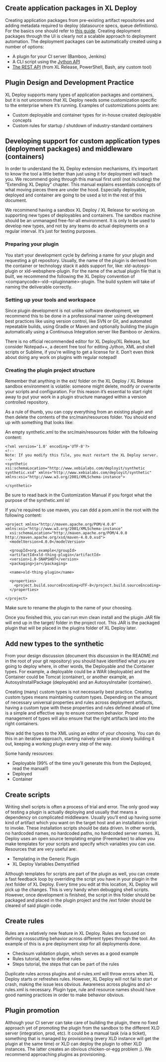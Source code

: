 ## Create application packages in XL Deploy

Creating application packages from pre-existing artifact repositories and adding metadata required to deploy (datasource specs, queue definitions). For the basics one should refer to [this guide](https://docs.xebialabs.com/xl-deploy/5.5.x/customizationmanual.html). Creating deployment packages through the UI is clearly not a scalable approach to deployment automation. The deployment packages can be automatically created using a number of options:

-	A plugin for your CI server (Bamboo, Jenkins)
-	A CLI script using the [Jython API](https://docs.xebialabs.com/jython-docs/#!/xl-deploy/5.5.x/) 
-	[The REST API](https://docs.xebialabs.com/xl-deploy/5.5.x/rest-api/) (from XL Release, PowerShell, Bash, any custom tool)

## Plugin Design and Development Practice

XL Deploy supports many types of application packages and containers, but it is not uncommon that XL Deploy needs some customization specific to the enterprise where it’s running. Examples of customizations points are:

-	Custom deployable and container types for in-house created deployable concepts
-	Custom rules for startup / shutdown of industry-standard containers

## Developing support for custom application types (deployment packages) and middleware (containers)

In order to understand the XL Deploy extension mechanisms, it’s important to know the tool a little better than just using it for deployment will teach you. We recommend going through this manual first until (not including) the “Extending XL Deploy” chapter. This manual explains essentials concepts of what moving pieces there are under the hood. Especially deployable, deployed and container are going to be used a lot in the rest of this document.

We recommend having a sandbox XL Deploy / XL Release for working on supporting new types of deployables and containers. The sandbox machine should be an unmanaged free-for-all environment. It is only to be used to develop new types, and not by any teams do actual deployments on a regular interval. It’s just for testing purposes.

### Preparing your plugin

You start your development cycle by defining a name for your plugin and requesting a git repository. Usually, the name of the plugin is derived from the container or technology stack it adds support for, like: xld-autosys-plugin or xld-websphere-plugin.  For the name of the actual plugin file that is built, we recommend the following the XL Deploy convention of \<companycode\>-xld-\<pluginname\>-plugin. The build system will take of naming the deliverable correctly.

### Setting up your tools and workspace

Since plugin development is not unlike software development, we recommend this to be done in a professional manner using development best practices like using version control, like SVN or Git, and automated repeatable builds, using Gradle or Maven and optionally building the plugin automatically using a Continuous Integration server like Bamboo or Jenkins.

There is no official recommended editor for XL Deploy/XL Release, but consider Notepad++, a decent free tool for editing Jython, XML and shell scripts or Sublime, if you're willing to get a license for it. Don’t even think about doing any work on plugins with regular notepad!

### Creating the plugin project structure

Remember that anything in the ext/ folder on the XL Deploy / XL Release sandbox environment is volatile: someone might delete, modify or overwrite your scripts and configuration. For this reason it’s essential to start right away to put your work in a plugin structure managed within a version controlled repository.

As a rule of thumb, you can copy everything from an existing plugin and then delete the contents of the src/main/resources folder. You should end up with something that looks like:
 
An empty synthetic.xml to the src/main/resources folder with the following content:
````
<?xml version='1.0' encoding='UTF-8'?>
<!--
Note: If you modify this file, you must restart the XL Deploy server.
-->
<synthetic xsi:schemaLocation="http://www.xebialabs.com/deployit/synthetic synthetic.xsd" xmlns="http://www.xebialabs.com/deployit/synthetic" xmlns:xsi="http://www.w3.org/2001/XMLSchema-instance">
 
</synthetic>
````

Be sure to read back in the Customization Manual if you forgot what the purpose of the synthetic.xml is!

If you're required to use maven, you can ddd a pom.xml in the root with the following content:
````
<project xmlns="http://maven.apache.org/POM/4.0.0" xmlns:xsi="http://www.w3.org/2001/XMLSchema-instance"
  xsi:schemaLocation="http://maven.apache.org/POM/4.0.0 http://maven.apache.org/xsd/maven-4.0.0.xsd">
  <modelVersion>4.0.0</modelVersion>

  <groupId>org.example</groupId>
  <artifactId>xld-thing-plugin</artifactId>
  <version>1.0-SNAPSHOT</version>
  <packaging>jar</packaging>

  <name>xld-thing-plugin</name>

  <properties>
    <project.build.sourceEncoding>UTF-8</project.build.sourceEncoding>
  </properties>

</project>
````

Make sure to rename the plugin to the name of your choosing.

Once you finished this, you can run mvn clean install and the plugin JAR file will end up in the target/ folder in the project root. This JAR is the packaged plugin that will be placed in the plugins folder of XL Deploy later.

## Add new types to the synthetic

From your design discussion (document this discussion in the README.md in the root of your git repository) you should have identified what you are going to deploy where, in other words, the Deployable and the Container types. For example, a deployable could be a WAR (deployable) and the Container could be Tomcat (container), or another example, an AutosysInstallPackage (deployable) and an AutosysInstaller (container).

Creating (many) custom types is not necessarily best practice. Creating custom types means maintaining custom types. Depending on the amount of necessary universal properties and rules across deployment artifacts, having a custom type with these properties and rules defined ahead of time is a simple and effective way to ensure common behavior. Proper management of types will also ensure that the right artifacts land into the right containers. 

Now add the types to the XML using an editor of your choosing. You can do this in an iterative approach, starting naïvely simple and slowly building it out, keeping a working plugin every step of the way.

Some handy resources:

-	Deployable (99% of the time you’ll generate this from the Deployed, read the manual!)
-	Deployed
-	Container

## Create scripts

Writing shell scripts is often a process of trial and error. The only good way of testing a plugin is actually deploying and usually that means a dependency on complicated middleware. Usually you’ll end up having some kind of artifact which you want on the target host and an installation script to invoke. These installation scripts should be data driven. In other words, no hardcoded names, no hardcoded paths, no hardcoded server names. XL Deploy uses an open source templating engine (Freemarker) to allow you make templates for your scripts and specify which variables you can use. Resources that are very useful are:

- Templating in the Generic Plugin
- XL Deploy Variables Demystified

Although templates for scripts are part of the plugin as well, you can create a fast feedback loop by overriding the script you have in your plugin in the /ext folder of XL Deploy. Every time you edit at this location, XL Deploy will pick up the changes. This is very handy when debugging shell scripts. However, once development is finished, the script in this folder should be packaged and placed in the plugin project and the /ext folder should be cleared of said plugin code. 

## Create rules
Rules are a relatively new feature in XL Deploy. Rules are focused on defining crosscutting behavior across different types through the tool. An example of this is a pre deployment step for all deployments done.

-	Checksum validation plugin, which serves as a good example
-	Rules tutorial, how to define rules
-	Steps tutorial, the steps that can be part of the rules

Duplicate rules across plugins and xl-rules.xml will throw errors when XL Deploy starts or refreshes rules. However, XL Deploy will not fail to start or crash, making the issue less obvious. Awareness across plugins and xl-rules.xml is necessary. Plugin type, rule and resource names should have good naming practices in order to make behavior obvious. 

## Plugin promotion

Although your CI server can take care of building the plugin, there no fixed approach yet of promoting the plugin from the sandbox to the different XLD server (integration, prod, etc). It could be a manual task (via a ticket), something that is managed by provisioning (every XLD instance will get the plugin at the same time) or XLD can deploy the plugin to other XLD instances. The latter creates an obvious chicken-or-egg problem ;).
We recommend approaching plugins as provisioning.
